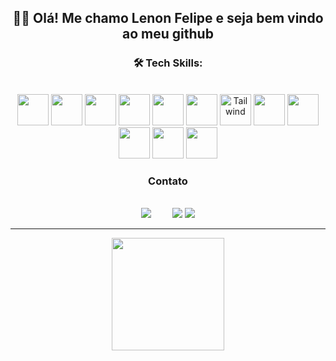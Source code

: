 <h2 align="center">🖐🏽 Olá! Me chamo Lenon Felipe e seja bem vindo ao meu github</h2>

<div align="center">

<h3 align="center">🛠 Tech Skills: </h3>
<br />

<div align="center">
  <img height="50px" width="50px" src="https://cdn.jsdelivr.net/gh/devicons/devicon@latest/icons/html5/html5-original.svg" />
  <img height="50px" width="50px" src="https://cdn.jsdelivr.net/gh/devicons/devicon@latest/icons/css3/css3-original.svg" />
  <img height="50px" width="50px" src="https://cdn.jsdelivr.net/gh/devicons/devicon@latest/icons/javascript/javascript-original.svg" />
  <img height="50px" width="50px" src="https://cdn.jsdelivr.net/gh/devicons/devicon@latest/icons/typescript/typescript-original.svg" />
  <img height="50px" width="50px" src="https://cdn.jsdelivr.net/gh/devicons/devicon@latest/icons/bootstrap/bootstrap-original.svg" />
  <img height="50px" width="50px" src="https://cdn.jsdelivr.net/gh/devicons/devicon@latest/icons/react/react-original.svg" />
  <img height="50px" width="50px" alt="Tailwind" src="https://cdn.jsdelivr.net/gh/devicons/devicon@latest/icons/tailwindcss/tailwindcss-original.svg" />
  <img height="50px" width="50px" src="https://cdn.jsdelivr.net/gh/devicons/devicon@latest/icons/nodejs/nodejs-plain-wordmark.svg" />
  <img height="50px" width="50px" src="https://cdn.jsdelivr.net/gh/devicons/devicon@latest/icons/mysql/mysql-original-wordmark.svg" />
  <img height="50px" width="50px" src="https://cdn.jsdelivr.net/gh/devicons/devicon@latest/icons/postgresql/postgresql-plain-wordmark.svg" />
  <img height="50px" width="50px" src="https://cdn.jsdelivr.net/gh/devicons/devicon@latest/icons/mongodb/mongodb-plain-wordmark.svg" />
  <img height="50px" width="50px" src="https://cdn.jsdelivr.net/gh/devicons/devicon@latest/icons/express/express-original.svg" />

<h3  align="center"> Contato </h3>  <br />
<a style="padding-right: 30;" href="https://www.instagram.com/llennonfelipe?igsh=cDI0cTV0NzQyOWd5" target="_blank"><img loading="lazy" src="https://img.shields.io/badge/-Instagram-%23E4405F?style=for-the-badge&logo=instagram&logoColor=white" target="_blank"></a>
<a href = "mailto:contato@lenonfelipe98@gmail.com"><img loading="lazy" src="https://img.shields.io/badge/Gmail-D14836?style=for-the-badge&logo=gmail&logoColor=white" target="_blank"></a>
<a href="https://www.linkedin.com/in/lenon-felipe-460642304" target="_blank"><img loading="lazy" src="https://img.shields.io/badge/-LinkedIn-%230077B5?style=for-the-badge&logo=linkedin&logoColor=white" target="_blank"></a>   
</div>
            
</div>

<hr>

<div align="center">
<a href="https://github.com/LenonFelipe">
<img height="180em" src="https://github-readme-stats.vercel.app/api/top-langs/?username=LenonFelipe&layout=compact&langs_count=7&theme=dracula"/>

</div>

